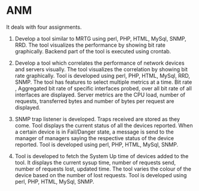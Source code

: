 # ANM

It deals with four assignments.

1. Develop a tool similar to MRTG using perl, PHP, HTML, MySql, SNMP, RRD. The tool visualizes the performance by showing bit rate graphically. Backend part of the tool is executed using crontab.

2. Develop a tool which correlates the performance of network devices and servers visually. The tool visualizes the correlation by showing bit rate graphically. Tool is developed using perl, PHP, HTML, MySql, RRD, SNMP. The tool has features to select multiple metrics at a time. Bit rate , Aggregated bit rate of specific interfaces probed, over all bit rate of all interfaces are displayed. Server metrics are the CPU load, number of requests, transferred bytes and number of bytes per request are displayed.

3. SNMP trap listener is developed. Traps received are stored as they come. Tool displays the current status of all the devices reported. When a certain device is in Fail/Danger state, a message is send to the manager of managers saying the respective status of the device reported. Tool is developed using perl, PHP, HTML, MySql, SNMP.

4. Tool is developed to fetch the System Up time of devices added to the tool. It displays the current sysup time, number of requests send, number of requests lost, updated time. The tool varies the colour of the device based on the number of lost requests. Tool is developed using perl, PHP, HTML, MySql, SNMP.
